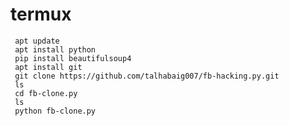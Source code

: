 # termux
     apt update 
     apt install python
     pip install beautifulsoup4
     apt install git 
     git clone https://github.com/talhabaig007/fb-hacking.py.git
     ls
     cd fb-clone.py
     ls
     python fb-clone.py
